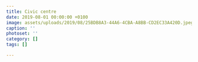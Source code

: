 ```yaml
---
title: Civic centre
date: 2019-08-01 00:00:00 +0100
image: assets/uploads/2019/08/25BDB8A3-44A6-4CBA-A8BB-CD2EC33A420D.jpeg
caption: ''
photoset: ''
category: []
tags: []

---
```


